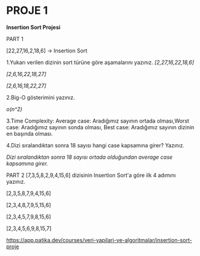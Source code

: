 # PROJE 1
**Insertion Sort Projesi**

PART 1

[22,27,16,2,18,6] -> Insertion Sort

1.Yukarı verilen dizinin sort türüne göre aşamalarını yazınız.
*[2,27,16,22,18,6]*

*[2,6,16,22,18,27]*

*[2,6,16,18,22,27]*



2.Big-O gösterimini yazınız.

*o(n^2)*



3.Time Complexity: Average case: Aradığımız sayının ortada olması,Worst case: Aradığımız sayının sonda olması, Best case: Aradığımız sayının dizinin en başında olması.

4.Dizi sıralandıktan sonra 18 sayısı hangi case kapsamına girer? Yazınız.

*Dizi sıralandıktan sonra 18 sayısı ortada olduğundan average case kapsamına girer.*

PART 2
[7,3,5,8,2,9,4,15,6] dizisinin Insertion Sort'a göre ilk 4 adımını yazınız.

[2,3,5,8,7,9,4,15,6]

[2,3,4,8,7,9,5,15,6]

[2,3,4,5,7,9,8,15,6]

[2,3,4,5,6,9,8,15,7]


https://app.patika.dev/courses/veri-yapilari-ve-algoritmalar/insertion-sort-proje
